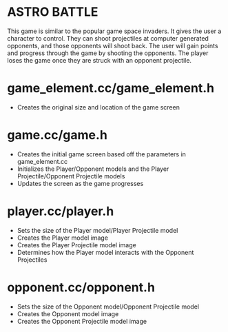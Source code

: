 # ASTRO BATTLE
This game is similar to the popular game space invaders. It gives the user a character to control. They can shoot projectiles at computer generated opponents, and those opponents will shoot back. The user will gain points and progress through the game by shooting the opponents. The player loses the game once they are struck with an opponent projectile.


# game_element.cc/game_element.h
- Creates the original size and location of the game screen

# game.cc/game.h
- Creates the initial game screen based off the parameters in game_element.cc
- Initializes the Player/Opponent models and the Player Projectile/Opponent Projectile models
- Updates the screen as the game progresses

# player.cc/player.h
- Sets the size of the Player model/Player Projectile model
- Creates the Player model image
- Creates the Player Projectile model image
- Determines how the Player model interacts with the Opponent Projectiles

# opponent.cc/opponent.h
- Sets the size of the Opponent model/Opponent Projectile model
- Creates the Opponent model image
- Creates the Opponent Projectile model image

